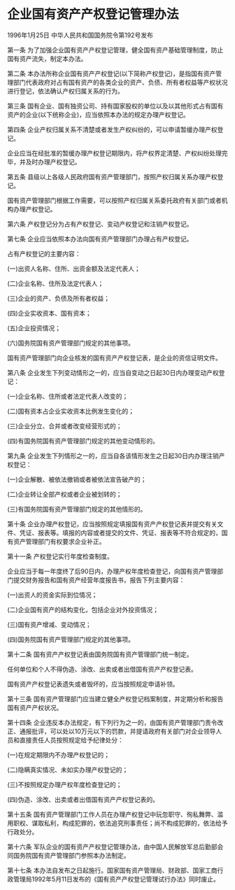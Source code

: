 # 企业国有资产产权登记管理办法

1996年1月25日 中华人民共和国国务院令第192号发布　

<!-- INFO END -->

第一条 为了加强企业国有资产产权登记管理，健全国有资产基础管理制度，防止国有资产流失，制定本办法。

第二条 本办法所称企业国有资产产权登记(以下简称产权登记)，是指国有资产管理部门代表政府对占有国有资产的各类企业的资产、负债、所有者权益等产权状况进行登记，依法确认产权归属关系的行为。

第三条 国有企业、国有独资公司、持有国家股权的单位以及以其他形式占有国有资产的企业(以下统称企业)，应当依照本办法的规定办理产权登记。

第四条 企业产权归属关系不清楚或者发生产权纠纷的，可以申请暂缓办理产权登记。

企业应当在经批准的暂缓办理产权登记期限内，将产权界定清楚、产权纠纷处理完毕，并及时办理产权登记。

第五条 县级以上各级人民政府国有资产管理部门，按照产权归属关系办理产权登记。

国有资产管理部门根据工作需要，可以按照产权归属关系委托政府有关部门或者机构办理产权登记。

第六条 产权登记分为占有产权登记、变动产权登记和注销产权登记。

第七条 企业应当依照本办法向国有资产管理部门办理占有产权登记。

占有产权登记的主要内容：

(一)出资人名称、住所、出资金额及法定代表人；

(二)企业名称、住所及法定代表人；

(三)企业的资产、负债及所有者权益；

(四)企业实收资本、国有资本；

(五)企业投资情况；

(六)国务院国有资产管理部门规定的其他事项。

国有资产管理部门向企业核发的国有资产产权登记表，是企业的资信证明文件。

第八条 企业发生下列变动情形之一的，应当自变动之日起30日内办理变动产权登记：

(一)企业名称、住所或者法定代表人改变的；

(二)国有资本占企业实收资本比例发生变化的；

(三)企业分立、合并或者改变经营形式的；

(四)有国务院国有资产管理部门规定的其他变动情形的。

第九条 企业发生下列情形之一的，应当自各该情形发生之日起30日内办理注销产权登记：

(一)企业解散、被依法撤销或者被依法宣告破产的；

(二)企业转让全部产权或者企业被划转的；

(三)有国务院国有资产管理部门规定的其他情形的。

第十条 企业办理产权登记，应当按照规定填报国有资产产权登记表并提交有关文件、凭证、报表等。填报的内容或者提交的文件、凭证、报表等不符合规定的，国有资产管理部门有权要求企业补正。

第十一条 产权登记实行年度检查制度。

企业应当于每一年度终了后90日内，办理产权年度检查登记，向国有资产管理部门提交财务报告和国有资产经营年度报告书，报告下列主要内容：

(一)出资人的资金实际到位情况；

(二)企业国有资产的结构变化，包括企业对外投资情况；

(三)国有资产增减、变动情况；

(四)国务院国有资产管理部门规定的其他事项。

第十二条 国有资产产权登记表由国务院国有资产管理部门统一制定。

任何单位和个人不得伪造、涂改、出卖或者出借国有资产产权登记表。

国有资产产权登记表遗失或者毁坏的，应当按照规定申请补领。

第十三条 国有资产管理部门应当建立健全产权登记档案制度，并定期分析和报告国有资产产权状况。

第十四条 企业违反本办法规定，有下列行为之一的，由国有资产管理部门责令改正、通报批评，可以处以10万元以下的罚款，并提请政府有关部门对企业领导人员和直接责任人员按照规定给予纪律处分：

(一)在规定期限内不办理产权登记的；

(二)隐瞒真实情况、未如实办理产权登记的；

(三)不按照规定办理产权年度检查登记的；

(四)伪造、涂改、出卖或者出借国有资产产权登记表的。

第十五条 国有资产管理部门工作人员在办理产权登记中玩忽职守、徇私舞弊、滥用职权、谋取私利，构成犯罪的，依法追究刑事责任；尚不构成犯罪的，依法给予行政处分。

第十六条 军队企业的国有资产产权登记管理办法，由中国人民解放军总后勤部会同国务院国有资产管理部门参照本办法制定。

第十七条 本办法自发布之日起施行。国家国有资产管理局、财政部、国家工商行政管理局1992年5月11日发布的《国有资产产权登记管理试行办法》同时废止。